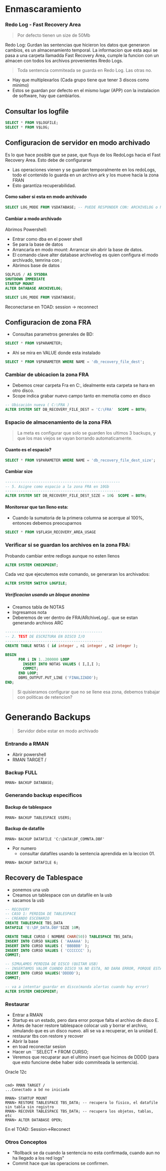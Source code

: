 # Enmascaramiento


### Redo Log - Fast Recovery Area 
> Por defecto tienen un size de 50Mb

Redo Log: Gurdan las sentencias que hicieron los datos que generaron cambios, es un almacenamiento
temporal. La informacion que esta aqui se pasa a una carpeta llamadda Fast Recovery Area, cumple la 
funcion con un almacen con todos los archivos provenientes Rredo Logs.

> Toda sentencia commiteada se guarda en Redo Log. Las otras no.

- Hay que multiplexarlos (Cada grupo tiene que tener 3 discos como minimo)
- Estos se guardan por defecto en el mismo lugar (APP) con la instalacion de software, hay que cambiarlos.


## Consultar los logfile

```sql
SELECT * FROM V$LOGFILE;
SELECT * FROM V$LOG;

```


## Configuracion de servidor en modo archivado
Es lo que hace posible que se pase, que fluya de los RedoLogs hacia el Fast Recovery Area. Esto debe de configurarse

- Las operaciones vienen y se guardan temporalmente en los redoLogs, todo el contenido lo guarda en un archivo ark y los
mueve hacia la zona FRAN
- Esto garantiza recuperabilidad.

#### Como saber si esta en modo archivado

```sql
SELECT LOG_MODE FROM V$DATABASE; -- PUEDE RESPONDER CON: ARCHIVELOG o NOARCHIVELOG
```

#### Cambiar a modo archivado
Abrimos Powershell:

- Entrar como dba en el power shell
- Se para la base de datos
- Arrancarla en modo mount: Arrarncar sin abrir la base de datos.
- El comando clave alter database archivelog es quien configura el modo archivado, temrina con ;
- Abrimos base de datos


```sql
SQLPLUS / AS SYSDBA
SHUTDOWN IMMEDIATE
STARTUP MOUNT
ALTER DATABASE ARCHIVELOG;

SELECT LOG_MODE FROM V$DATABASE;
```
Reconectarse en TOAD: session -> reconnect

## Configuracion de zona FRA

- Consultas parametros generales de BD:
```sql
SELECT * FROM V$PARAMETER;
```
- Ahi se mira en VALUE donde esta instalado
```sql
SELECT * FROM V$PARAMETER WHERE NAME = 'db_recovery_file_dest';
```

### Cambiar de ubicacion la zona FRA

- Debemos crear carpeta Fra en C:\, idealmente esta carpeta se hara en otro disco.
- Scope indica grabar nuevo campo tanto en memotia como en disco

```sql
-- Ubicación nueva ( C:\FRA )
ALTER SYSTEM SET DB_RECOVERY_FILE_DEST = 'C:\FRA'  SCOPE = BOTH;
```




### Espacio de almacenamiento de la zona FRA

> La meta es configurar que solo se guarden los ultimos 3 backups, y que los mas viejos se vayan borrando automaticamente.

#### Cuanto es el espacio?

```sql
SELECT * FROM V$PARAMETER WHERE NAME = 'db_recovery_file_dest_size';
```

#### Cambiar size

```sql
----------------------------------------------------
-- 5. Asigne como espacio a la zona FRA en 10Gb
----------------------------------------------------
ALTER SYSTEM SET DB_RECOVERY_FILE_DEST_SIZE = 10G  SCOPE = BOTH;
```

#### Monitorear que tan lleno esta:

- Cuando la sumatoria de la primera columna se acerque al 100%, entonces debemos preocuparnos
```sql
SELECT * FROM V$FLASH_RECOVERY_AREA_USAGE
```


### Verificar si se guardan los archivos en la zona FRA:
Probando cambiar entre redlogs aunque no esten llenos

```sql
ALTER SYSTEM CHECKPOINT;
```

Cada vez que ejecutemos este comando, se generaran los archivados:
```sql
ALTER SYSTEM SWITCH LOGFILE;
```

##### Verificacion usando un bloque anonimo

- Creamos tabla de NOTAS
- Ingresamos nota
- Deberemos de ver dentro de FRA/ARchiveLog/.. que se estan generando archivos ARC
```sql
--------------------------------------------
-- 2. TEST DE ESCRITURA EN DISCO I/O
--------------------------------------------
CREATE TABLE NOTAS ( id integer , n1 integer , n2 integer );

BEGIN
      FOR i IN 1..200000 LOOP
        INSERT INTO NOTAS VALUES ( I,I,I );
        COMMIT;
      END LOOP;
      DBMS_OUTPUT.PUT_LINE ('FINALIZADO');    
END;
```

> Si quisieramos configurar que no se llene esa zona, debemos trabajar con politicas de retencion?

# Generando Backups

> Servidor debe estar en modo archivado

### Entrando a RMAN
- Abrir powershell
- RMAN TARGET /

### Backup FULL
```RMAN> BACKUP DATABASE;```

### Generando backup especificos

#### Backup de tablespace
```
RMAN> BACKUP TABLESPACE USERS;
```

#### Backup de datafile
```
RMAN> BACKUP DATAFILE 'C:\DATA\DF_COMNTA.DBF'
```
- Por numero
    - consultar datafiles usando la sentencia aprendida en la leccion 01.

```
RMAN> BACKUP DATAFILE 6;
```

## Recovery de Tablespace

- ponemos una usb
- Creamos un tablespace con un datafile en la usb
- sacamos la usb

```sql
-- RECOVERY
-- CASO 1: PERDIDA DE TABLESPACE
-- CREANDO ESCENARIO
CREATE TABLESPACE TBS_DATA
DATAFILE 'E:\DF_DATA.DBF'SIZE 10M;

CREATE TABLE CURSO ( NOMBRE CHAR(50)) TABLESPACE TBS_DATA;
INSERT INTO CURSO VALUES ( 'AAAAAA' );
INSERT INTO CURSO VALUES ( 'BBBBBB' );
INSERT INTO CURSO VALUES ( 'CCCCCCC' );
COMMIT;

-- SIMULAMOS PERDIDA DE DISCO (QUITAR USB)
-- INSERTAMOS VALOR CUANDO DISCO YA NO ESTA, NO DARA ERROR, PORQUE ESTA EN MEMORIA
INSERT INTO CURSO VALUES('DDDDD');
COMMIT;

-- va a intentar guardar en disco(manda alertas cuando hay error)
ALTER SYSTEM CHECKPOINT;
```

### Restaurar

- Entrar a RMAN
- Startup es un estado, pero dara error porque falta el archivo de disco E.
- Antes de hacer restore tablespace colocar usb y borrar el archivo, simulando que es un disco nuevo. alli se va a recuperar, en la unidad E.
- restaurar tbs con restore y recover
- Abrir la base
- en toad reconectar sesion
- Hacer un ```SELECT * FROM CURSO;
- Veremos que recuparar aun el ultimo insert que hicimos de DDDD (para que esto funcione debe haber sido commiteada la sentencia).




Oracle 12c
```

cmd> RMAN TARGET /
...Conectado a bd no iniciada

RMAN> STARTUP MOUNT
RMAN> RESTORE TABLESPACE TBS_DATA; -- recupera lo fisico, el datafile sin tabla sin registro
RMAN> RECOVER TABLESPACE TBS_DATA; -- recupera los objetos, tablas, etc
RMAN> ALTER DATABASE OPEN;
```

En el TOAD: Session->Reconect









































### Otros Conceptos
- "Rollback se da cuando la sentencia no esta confirmada, cuando aun no ha llegado a los red logs"
- Commit hace que las operacions se confirmen.
